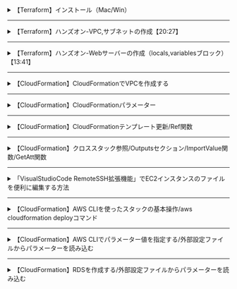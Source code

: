 <details>
  <summary> 【Terraform】インストール（Mac/Win）
  </summary> 

#### Mac向けコマンド
```bash
brew tap hashicorp/tap
brew install hashicorp/tap/terraform
terraform --version
```

#### Windows向けコマンド
```
Terraformダウンロードページ
https://developer.hashicorp.com/terraform/install?product_intent=terraform
```

</details>

---

<details>
  <summary> 【Terraform】ハンズオン-VPC,サブネットの作成【20:27】
  </summary> 

#### プロバイダブロックの作成
```hcl
provider "aws" {
 region = "ap-northeast-1"
}
```

#### アクセスキー設定
```ini
■Windows向け
$Env:AWS_ACCESS_KEY_ID="アクセスキー"
$Env:AWS_SECRET_ACCESS_KEY="シークレットアクセスキー"

■Mac向け
export AWS_ACCESS_KEY_ID=your_access_key_id
export AWS_SECRET_ACCESS_KEY=your_secret_access_key
```

#### VPCのresourceブロックの作成
```hcl
resource "aws_vpc" "terra_vpc" {

  cidr_block = "10.0.0.0/16"
  tags = {
    Name = "aws_vpc_name"
  }
}
```

#### VPCの名前の変更
```hcl
resource "aws_vpc" "terra_vpc" {

  cidr_block = "10.0.0.0/16"
  tags = {
    Name = "aws_vpc_handson"
  }
}
```

#### サブネットのリソース追加
```hcl
resource "aws_subnet" "terra_subnet" {

  vpc_id = aws_vpc.terra_vpc.id

  cidr_block = "10.0.0.0/24"
  tags = {
    Name = "aws_subnet_name"
  }
}
```
</details>

---

<details>
  <summary> 【Terraform】ハンズオン-Webサーバーの作成（locals,variablesブロック）【13:41】
  </summary> 

#### アクセスキー設定
```ini
■Windows向け
$Env:AWS_ACCESS_KEY_ID="アクセスキー"
$Env:AWS_SECRET_ACCESS_KEY="シークレットアクセスキー"

■Mac向け
export AWS_ACCESS_KEY_ID=your_access_key_id
export AWS_SECRET_ACCESS_KEY=your_secret_access_key
```

#### VPCリソースの作成（準備）
```hcl
provider "aws" {
 region = "ap-northeast-1"
}

resource "aws_vpc" "web_vpc" {

  cidr_block = "10.0.0.0/16"
  tags = {
    Name = "vpc"
  }
}

resource "aws_subnet" "web_subnet" {

  vpc_id = aws_vpc.web_vpc.id

  cidr_block = "10.0.0.0/24"
  tags = {
    Name = "subnet"
  }
}

```

#### ローカル変数app_nameを追加
```hcl
provider "aws" {
 region = "ap-northeast-1"
}

# 追加
locals{
    app_name = "web"
}

resource "aws_vpc" "web_vpc" {

  cidr_block = "10.0.0.0/16"
  tags = {
    Name = "${local.app_name}-vpc" # 変更
  }
}

resource "aws_subnet" "web_subnet" {

  vpc_id = aws_vpc.web_vpc.id

  cidr_block = "10.0.0.0/24"
  tags = {
    Name = "${local.app_name}-subnet" # 変更
  }
}
```

#### 入力変数envを追加
```hcl
provider "aws" {
 region = "ap-northeast-1"
}

# 追加
variable "env" {
    type = string
    default = "handson"
}

locals{
    app_name = "web"
}

resource "aws_vpc" "web_vpc" {

  cidr_block = "10.0.0.0/16"
  tags = {
    Name = "${var.env}-${local.app_name}-vpc" # 変更
  }
}

resource "aws_subnet" "web_subnet" {

  vpc_id = aws_vpc.web_vpc.id

  cidr_block = "10.0.0.0/24"
  tags = {
    Name = "${var.env}-${local.app_name}-subnet" # 変更
  }
}
```

#### ローカル変数 name_prefix = "${var.env}-${local.app_name} を追加
```hcl
provider "aws" {
 region = "ap-northeast-1"
}

variable "env" {
    type = string
    default = "prod"
}

locals{
    app_name = "handson-web" # 追加
    name_prefix = "${var.env}-${local.app_name}"
}

resource "aws_vpc" "web_vpc" {

  cidr_block = "10.0.0.0/16"
  tags = {
    Name = "${local.name_prefix}-vpc" # 変更
  }
}

resource "aws_subnet" "web_subnet" {

  vpc_id = aws_vpc.web_vpc.id

  cidr_block = "10.0.0.0/24"
  tags = {
    Name = "${local.name_prefix}-public_subnet" # 変更
  }
}
```

#### webサーバ用のmain.tf
```hcl
provider "aws" {
 region = "ap-northeast-1"
}

variable "env" {
    type = string
    default = "handson"
}

variable "myip" {
    type = string
    description = "Check-> https://www.whatismyip.com/"
}

locals{
    app_name = "web"
    name_prefix = "${var.env}-${local.app_name}"
}

resource "aws_vpc" "web_vpc" {

  cidr_block = "10.0.0.0/16"
  tags = {
    Name = "${local.name_prefix}-vpc"
  }
}

resource "aws_subnet" "web_subnet" {

  vpc_id = aws_vpc.web_vpc.id
  map_public_ip_on_launch = true

  cidr_block = "10.0.0.0/24"
  tags = {
    Name = "${local.name_prefix}-public_subnet"
  }
}

resource "aws_route_table" "web_public_rtb" {
  vpc_id = aws_vpc.web_vpc.id

  route {
    cidr_block = "0.0.0.0/0"
    gateway_id = aws_internet_gateway.web_igw.id
  }

  tags = {
    Name = "${local.name_prefix}-public-rtb"
  }
}

resource "aws_route_table_association" "web_public_rtb_assoc" {
  subnet_id      = aws_subnet.web_subnet.id
  route_table_id = aws_route_table.web_public_rtb.id
}

resource "aws_internet_gateway" "web_igw" {
  vpc_id = aws_vpc.web_vpc.id

  tags = {
    Name = "${local.name_prefix}-igw"
  }
}

resource "aws_security_group" "web_sg" {
  vpc_id = aws_vpc.web_vpc.id

  name        = "${local.name_prefix}-sg"
  description = "Allow HTTP access from my IP"

  ingress {
    description = "Allow HTTP traffic from my IP"
    from_port   = 80
    to_port     = 80
    protocol    = "tcp"
    cidr_blocks = ["${var.myip}/32"] # var.myipからのHTTPアクセスを許可
  }

  egress {
    from_port   = 0
    to_port     = 0
    protocol    = "-1"
    cidr_blocks = ["0.0.0.0/0"]
  }

  tags = {
    Name = "${local.name_prefix}-sg"
  }
}

resource "aws_instance" "web_ec2" {
  ami                         = "ami-094dc5cf74289dfbc" 
  instance_type               = "t2.micro"
  security_groups             = [aws_security_group.web_sg.id]
  subnet_id = aws_subnet.web_subnet.id

  user_data = <<-EOF
#!/bin/bash
dnf update -y
dnf install -y nginx
systemctl enable --now nginx
cat <<HTML > /usr/share/nginx/html/index.html
    <div style="text-align:center; font-size:1.5em; color:#333; margin:20px; line-height:1.8;">
        <b>env: ${var.env}</b><br>
        <b>app_name: ${local.app_name}</b><br>
        <b>name_prefix: ${local.name_prefix}</b><br>
        <b>myip: ${var.myip}</b>
    </div>
HTML
  EOF

  tags = {
    Name = "${local.name_prefix}-ec2"
  }
}
```
</details>

---

<details>
  <summary> 【CloudFormation】CloudFormationでVPCを作成する
  </summary> 

#### cloudformation.yml
```yml
Resources:
  MyVPC2:
    Type: "AWS::EC2::VPC"
    Properties:
      CidrBlock: "10.0.8.0/21"
      EnableDnsSupport: true
      EnableDnsHostnames: true
      Tags:
        - Key: Name
          Value: "MyVPCfromCF"
```
</details>

---

<details>
  <summary> 
【CloudFormation】CloudFormationパラメーター
</summary> 

#### cloudformation.yml
```yml
AWSTemplateFormatVersion: 2010-09-09

Parameters:
  VPCCIDR:
    Description: CIDR Block for VPC 
    Type: String
    Default: 10.0.16.0/21
  Name:
    Description: Tags Name for VPC 
    Type: String
    Default: MyVPC3fromCF

Resources: 
  MyVPC3:
    Type: AWS::EC2::VPC
    Properties:
      CidrBlock: !Ref VPCCIDR
      EnableDnsSupport: true
      Tags:
        - Key: Name
          Value: !Ref Name
```
</details>

---

<details>
  <summary> 
【CloudFormation】CloudFormationテンプレート更新/Ref関数
</summary> 

#### cloudformation.yml
```yml
Resources:
  MyVPC2:
    Type: "AWS::EC2::VPC"
    Properties:
      CidrBlock: "10.0.8.0/21"
      EnableDnsSupport: true
      EnableDnsHostnames: true
      Tags:
        - Key: Name
          Value: "MyVPCfromCF"
  subnetName:
    Type: "AWS::EC2::Subnet"
    Properties:
      AvailabilityZone: "ap-northeast-1a"
      VpcId: !Ref MyVPC2
      CidrBlock: "10.0.8.0/24"
      Tags:
        - Key: Name
          Value: "subnet1fromCF"
  secGroupName:
    Type: "AWS::EC2::SecurityGroup"
    Properties: 
      GroupName: "GroupName-SG"
      GroupDescription: "GroupDescription-SG"
      VpcId: !Ref MyVPC2
      SecurityGroupIngress:
        - IpProtocol: tcp
          FromPort: 22
          ToPort: 22
          CidrIp: "0.0.0.0/0"
      Tags:
        - Key: Name
          Value: "SGfromCF"
```
</details>

---

<details>
  <summary> 
【CloudFormation】クロススタック参照/Outputsセクション/ImportValue関数/GetAtt関数
</summary> 

#### cloudformation.yml
```yml
Resources:
  MyVPC2:
    Type: "AWS::EC2::VPC"
    Properties:
      CidrBlock: "10.0.8.0/21"
      EnableDnsSupport: true
      EnableDnsHostnames: true
      Tags:
        - Key: Name
          Value: "MyVPCfromCF"

  subnetName:
    Type: "AWS::EC2::Subnet"
    Properties:
      AvailabilityZone: "ap-northeast-1a"
      VpcId: !Ref MyVPC2
      CidrBlock: "10.0.8.0/24"
      Tags:
        - Key: Name
          Value: "subnet1fromCF"

  secGroupName:
    Type: "AWS::EC2::SecurityGroup"
    Properties:
      GroupName: "GroupName-SG"
      GroupDescription: "GroupDescription-SG"
      VpcId: !Ref MyVPC2
      SecurityGroupIngress:
        - IpProtocol: tcp
          FromPort: 22
          ToPort: 22
          CidrIp: "0.0.0.0/0"
      Tags:
        - Key: Name
          Value: "SGfromCF"

Outputs:
  Subnet1:
    Value: !Ref subnetName
    Export:
      Name: Subnet1Name

  SG1:
    Value: !Ref secGroupName
    Export:
      Name: SG1Name

AWSTemplateFormatVersion: "2010-09-09"
Resources:
  myEC2Instance:
    Type: "AWS::EC2::Instance"
    Properties:
      KeyName: Mykeypair
      ImageId: インスタンスID
      InstanceType: t2.micro
      Monitoring: false
      SecurityGroupIds:
        - !ImportValue SG1Name
      SubnetId: !ImportValue Subnet1Name
      Tags:
        - Key: Name
          Value: CFec2
```

#### ec2.yml
```yml
AWSTemplateFormatVersion: "2010-09-09"
Resources:
  myEC2Instance:
    Type: "AWS::EC2::Instance"
    Properties:
      KeyName: Mykeypair
      ImageId: インスタンスID
      InstanceType: t2.micro
      Monitoring: false
      SecurityGroupIds:
        - !ImportValue SG1Name
      SubnetId: !ImportValue Subnet1Name
      Tags:
        - Key: Name
          Value: CFec2
```
</details>

---

<details>
  <summary> 
「VisualStudioCode RemoteSSH拡張機能」でEC2インスタンスのファイルを便利に編集する方法
</summary> 

#### .ssh/configの記載例（IPアドレスとキーペアのパスはご自身の環境に合わせてください。）

```bash
Host WebServer1
  HostName 52.192.16.252
  IdentityFile /Users/blackriver/AWS/keypair01.pem
  User ec2-user
```

</details>

---

<details>
  <summary> 
【CloudFormation】AWS CLIを使ったスタックの基本操作/aws cloudformation deployコマンド
</summary> 

#### stack_s3_param.yml
```yml
AWSTemplateFormatVersion: "2010-09-09"
Description: CloudTechDemoS3

Resources:
  S3Bucket:
    Type: AWS::S3::Bucket
    Properties:
      BucketName: cloudtechsamplebucket
```

#### コマンド
```bash
aws cloudformation deploy --template-file stack_s3_param.yml --stack-name s3bucketcreate

aws cloudformation delete-stack --stack-name s3bucketcreate
```
</details>

---

<details>
  <summary> 
【CloudFormation】AWS CLIでパラメーター値を指定する/外部設定ファイルからパラメーターを読み込む
</summary> 

#### stack_s3.yml
```yml
AWSTemplateFormatVersion: "2010-09-09"

Description: CloudTechDemoS3

Parameters:
  S3BucketName:
    Type: String
    Description: Type of this BacketName.

Resources:
  S3Bucket:
    Type: AWS::S3::Bucket
    Properties:
      BucketName: !Sub ${S3BucketName}
```

#### s3config.cfg
```ini
S3BucketName=samplecloudtechbucket2
```

#### コマンド
```bash
aws cloudformation deploy --template-file stack_s3.yml --stack-name s3bucketcreate --parameter-overrides S3BucketName=samplecloudtechbucket

aws cloudformation deploy --template-file stack_s3.yml --stack-name s3bucketcreate --parameter-overrides $(cat s3config.cfg)

aws cloudformation describe-stack-resource --stack-name s3bucketcreate --logical-resource-id S3Bucket

aws cloudformation delete-stack --stack-name s3bucketcreate
```
</details>

---

<details>
  <summary> 
【CloudFormation】RDSを作成する/外部設定ファイルからパラメーターを読み込む
</summary> 

#### Stack.yml （*AWSアップデートに合わせて以下箇所を動画と変更しております。ご了承ください。

>EngineVersion: 8.0<br>
>DBInstanceClass: db.t3.micro）

```yml
AWSTemplateFormatVersion: "2010-09-09"

Description: CloudTechDemo

Parameters:
  DatabasePassword:
    Type: String
    Description: Database password
    NoEcho: "true"
  ApplicationSubnets:
    Type: List<AWS::EC2::Subnet::Id>
    Description: Target subnets
  VpcId:
    Type: AWS::EC2::VPC::Id
    Description: Target VPC
  DBinboundCidrIPs:
    Type: String
    Description: SecurityGroupInboundIP

Resources:
  ApplicationDatabase:
    Type: AWS::RDS::DBInstance
    Properties:
      Engine: MySQL
      EngineVersion: 8.0
      DBInstanceClass: db.t3.micro
      AllocatedStorage: 10
      StorageType: gp2
      MasterUsername: CloudTech
      MasterUserPassword:
        Ref: DatabasePassword
      DBName: CloudTech
      VPCSecurityGroups:
        - !Ref ApplicationDatabaseSecurityGroup
      DBSubnetGroupName: !Ref ApplicationDatabaseSubnetGroup
      MultiAZ: "false"
      AvailabilityZone: !Sub ${AWS::Region}a
      Tags:
        - Key: Name
          Value: !Sub ${AWS::StackName}-db
  ApplicationDatabaseSubnetGroup:
    Type: AWS::RDS::DBSubnetGroup
    Properties:
      DBSubnetGroupDescription: Application Database Subnet Group
      SubnetIds: !Ref ApplicationSubnets
      Tags:
        - Key: Name
          Value: !Sub ${AWS::StackName}-db-subnet-group
  ApplicationDatabaseSecurityGroup:
    Type: AWS::EC2::SecurityGroup
    Properties:
      GroupDescription: !Sub ${AWS::StackName} Application Database Security Group
      VpcId: !Ref VpcId
      SecurityGroupIngress:
      - IpProtocol: tcp
        FromPort: 3306
        ToPort: 3306
        CidrIp: !Ref DBinboundCidrIPs
      Tags:
        - Key: Name
          Value: !Sub ${AWS::StackName}-db-sg
```

#### dev.cfg（各自の環境に合わせて置き換えてください）
```ini
DatabasePassword=Thisispassword123!#$%
ApplicationSubnets=subnet-0791ad96ce7a109ea,subnet-09185025781affa32
VpcId=vpc-09f13cc71120d5cca
DBinboundCidrIPs=172.31.16.0/20
```
#### 実行コマンド
```bash
aws cloudformation deploy –template-file stack.yaml –stack-name RDSmySQLcreate –parameter-overrides $(cat dev.cfg)
```
</details>



